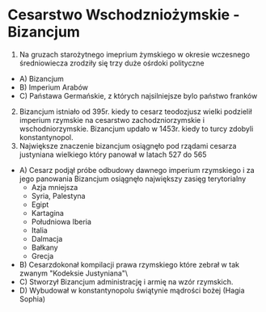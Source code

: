 # Cesarstwo Wschodzniożymskie - Bizancjum
1. Na gruzach starożytnego imeprium żymskiego w okresie wczesnego średniowiecza zrodziły się trzy duże ośrdoki polityczne
- A) Bizancjum
- B) Imperium Arabów
- C) Państawa Germańskie, z których najsilniejsze bylo państwo franków
2. Bizancjum istniało od 395r. kiedy to cesarz teodozjusz wielki podzielił imperium rzymskie na cesarstwo zachodzniorzymskie i wschodniorzymskie. Bizancjum updało w 1453r. kiedy to turcy zdobyli konstantynopol.
3. Największe znaczenie bizancjum osiągnęło pod rządami cesarza justyniana wielkiego który panował w latach 527 do 565
- A) Cesarz podjął próbe odbudowy dawnego imperium rzymskiego i za jego panowania Bizancjum osiągnęło największy zasięg terytorialny
    - Azja mniejsza
    - Syria, Palestyna
    - Egipt
    - Kartagina
    - Południowa Iberia
    - Italia
    - Dalmacja
    - Bałkany
    - Grecja
- B) Cesarzdokonał kompilacji prawa rzymskiego które zebrał w tak zwanym "Kodeksie Justyniana"\
- C) Stworzył Bizancjum administrację i armię na wzór rzymskich.
- D) Wybudował w konstantynopolu świątynie mądrości bożej (Hagia Sophia)
